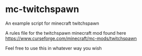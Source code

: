 # mc-twitchspawn
An example script for minecraft twitchspawn

A rules file for the twitchspawn minecraft mod found here
https://www.curseforge.com/minecraft/mc-mods/twitchspawn

Feel free to use this in whatever way you wish
